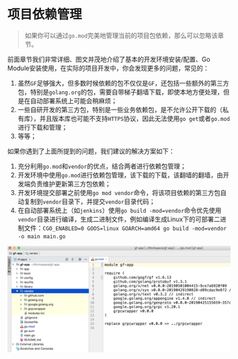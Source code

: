

# 项目依赖管理

> 如果你可以通过`go.mod`完美地管理当前的项目包依赖，那么可以忽略该章节。

前面章节我们非常详细、图文并茂地介绍了基本的开发环境安装/配置、Go Module安装使用，在实际的项目开发中，你会发现更多的问题，常见的：
1. 虽然`GF`足够强大，但多数时候依赖的包不仅仅是`GF`，还包括一些额外的第三方包，特别是`golang.org`的包，需要自带梯子翻墙下载，即使本地方便处理，但是在自动部署系统上可能会稍麻烦；
1. 一些自研开发的第三方包，特别是一些业务依赖包，是不允许公开下载的（私有库），并且版本库也可能不支持`HTTPS`协议，因此无法使用`go get`或者`go.mod`进行下载和管理；
1. 等等；

如果你遇到了上面所提到的问题，我们建议的解决方案如下：
1. 充分利用`go.mod`和`vendor`的优点，结合两者进行依赖包管理；
1. 开发环境中使用`go.mod`进行依赖包管理，该下载的下载，该翻墙的翻墙，由开发端负责维护更新第三方包依赖；
1. 开发环境提交部署之前使用`go mod vendor`命令，将该项目依赖的第三方包自动复制到`vendor`目录下，并提交`vendor`目录代码；
1. 在自动部署系统上（如`jenkins`）使用`go build -mod=vendor`命令优先使用`vendor`目录进行编译，生成二进制文件，例如编译生成Linux下的可部署二进制文件：`CGO_ENABLED=0 GOOS=linux GOARCH=amd64 go build -mod=vendor -o main main.go`



![](/images/project-vendor.png)